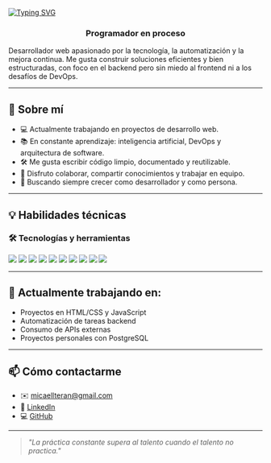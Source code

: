 <a href="https://git.io/typing-svg"><img src="https://readme-typing-svg.demolab.com?font=Fira+Code&weight=600&pause=1000&color=F70000&width=442&height=56&lines=Hola!+%F0%9F%91%8B%2C+Soy+Micael+Burgos" alt="Typing SVG" /></a>

<h3 align="center">Programador en proceso</h3>

Desarrollador web apasionado por la tecnología, la automatización y la mejora continua. Me gusta construir soluciones eficientes y bien estructuradas, con foco en el backend pero sin miedo al frontend ni a los desafíos de DevOps.

---

## 🧠 Sobre mí

- 💻 Actualmente trabajando en proyectos de desarrollo web.
- 📚 En constante aprendizaje: inteligencia artificial, DevOps y arquitectura de software.
- 🛠 Me gusta escribir código limpio, documentado y reutilizable.
- 🤝 Disfruto colaborar, compartir conocimientos y trabajar en equipo.
- 🚀 Buscando siempre crecer como desarrollador y como persona.

---

## 💡 Habilidades técnicas

### 🛠 Tecnologías y herramientas

<p align="left">
  <img src="https://img.shields.io/badge/JavaScript-F7DF1E?style=flat-square&logo=javascript&logoColor=000" />
  <img src="https://img.shields.io/badge/Python-3776AB?style=flat-square&logo=python&logoColor=white" />
  <img src="https://img.shields.io/badge/Java-007396?style=flat-square&logo=java&logoColor=white" />
  <img src="https://img.shields.io/badge/C%23-239120?style=flat-square&logo=c-sharp&logoColor=white" />
  <img src="https://img.shields.io/badge/PostgreSQL-4169E1?style=flat-square&logo=postgresql&logoColor=white" />
  <img src="https://img.shields.io/badge/MongoDB-47A248?style=flat-square&logo=mongodb&logoColor=white" />
  <img src="https://img.shields.io/badge/HTML5-E34F26?style=flat-square&logo=html5&logoColor=white" />
  <img src="https://img.shields.io/badge/CSS3-1572B6?style=flat-square&logo=css3&logoColor=white" />
  <img src="https://img.shields.io/badge/Figma-F24E1E?style=flat-square&logo=figma&logoColor=white" />
  <img src="https://img.shields.io/badge/Git-F05032?style=flat-square&logo=git&logoColor=white" />
</p>

---

## 🚧 Actualmente trabajando en:

- Proyectos en HTML/CSS y JavaScript
- Automatización de tareas backend
- Consumo de APIs externas
- Proyectos personales con PostgreSQL

---

## 📫 Cómo contactarme

- ✉️ micaellteran@gmail.com  
- 💼 [LinkedIn](https://linkedin.com/in/tuusuario)  
- 💻 [GitHub](https://github.com/MicaelBurgos)

---

> *"La práctica constante supera al talento cuando el talento no practica."*
